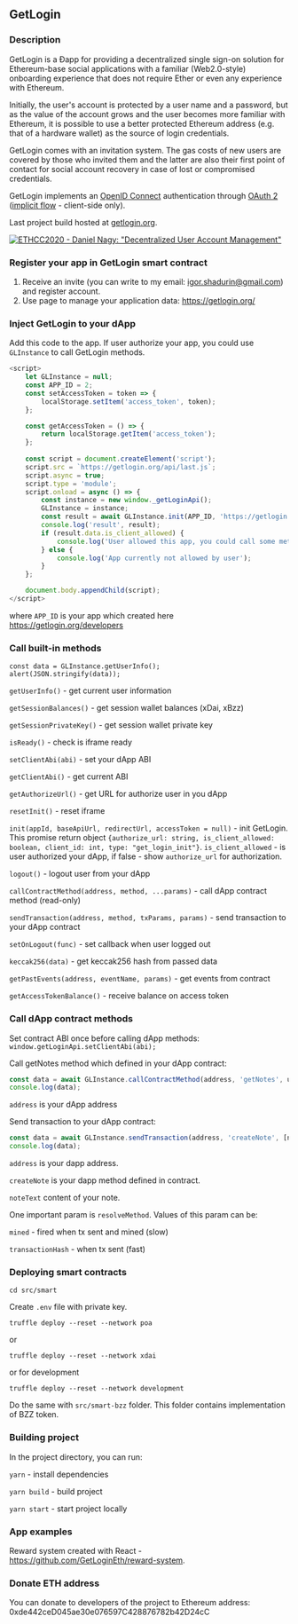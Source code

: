 ## GetLogin

### Description

GetLogin is a Đapp for providing a decentralized single sign-on solution for Ethereum-base social applications with a familiar (Web2.0-style) onboarding experience that does not require Ether or even any experience with Ethereum.

Initially, the user's account is protected by a user name and a password, but as the value of the account grows and the user becomes more familiar with Ethereum, it is possible to use a better protected Ethereum address (e.g. that of a hardware wallet) as the source of login credentials.

GetLogin comes with an invitation system. The gas costs of new users are covered by those who invited them and the latter are also their first point of contact for social account recovery in case of lost or compromised credentials.

GetLogin implements an [OpenID Connect](https://openid.net/) authentication through [OAuth 2](https://en.wikipedia.org/wiki/OAuth#OAuth_2.0) ([implicit flow](https://openid.net/specs/openid-connect-core-1_0.html#ImplicitFlowAuth) - client-side only).

Last project build hosted at [getlogin.org](https://getlogin.org).

[![ETHCC2020 - Daniel Nagy: "Decentralized User Account Management"](http://i3.ytimg.com/vi/vX3F4QyQRw8/maxresdefault.jpg)](https://www.youtube.com/watch?v=vX3F4QyQRw8)

### Register your app in GetLogin smart contract

1) Receive an invite (you can write to my email: igor.shadurin@gmail.com) and register account.
2) Use page to manage your application data: https://getlogin.org/

### Inject GetLogin to your dApp

Add this code to the app. If user authorize your app, you could use `GLInstance` to call GetLogin methods.

```javascript
<script>
    let GLInstance = null;
    const APP_ID = 2;
    const setAccessToken = token => {
        localStorage.setItem('access_token', token);
    };

    const getAccessToken = () => {
        return localStorage.getItem('access_token');
    };
    
    const script = document.createElement('script');
    script.src = `https://getlogin.org/api/last.js`;
    script.async = true;
    script.type = 'module';
    script.onload = async () => {
        const instance = new window._getLoginApi();
        GLInstance = instance;
        const result = await GLInstance.init(APP_ID, 'https://getlogin.org/', window.location.origin, getAccessToken());
        console.log('result', result);
        if (result.data.is_client_allowed) {
            console.log('User allowed this app, you could call some methods');
        } else {
            console.log('App currently not allowed by user');
        }
    };

    document.body.appendChild(script);
</script>
``` 
where `APP_ID` is your app which created here https://getlogin.org/developers

### Call built-in methods
```
const data = GLInstance.getUserInfo();
alert(JSON.stringify(data));
```

`getUserInfo()` - get current user information

`getSessionBalances()` - get session wallet balances (xDai, xBzz)

`getSessionPrivateKey()` - get session wallet private key

`isReady()` - check is iframe ready

`setClientAbi(abi)` - set your dApp ABI

`getClientAbi()` - get current ABI

`getAuthorizeUrl()` - get URL for authorize user in you dApp

`resetInit()` - reset iframe

`init(appId, baseApiUrl, redirectUrl, accessToken = null)` - init GetLogin. This promise return object `{authorize_url: string, is_client_allowed: boolean, client_id: int, type: "get_login_init"}`. `is_client_allowed` - is user authorized your dApp, if false - show `authorize_url` for authorization.

`logout()` - logout user from your dApp

`callContractMethod(address, method, ...params)` - call dApp contract method (read-only)

`sendTransaction(address, method, txParams, params)` - send transaction to your dApp contract

`setOnLogout(func)` - set callback when user logged out

`keccak256(data)` - get keccak256 hash from passed data

`getPastEvents(address, eventName, params)` - get events from contract

`getAccessTokenBalance()` - receive balance on access token
### Call dApp contract methods

Set contract ABI once before calling dApp methods: `window.getLoginApi.setClientAbi(abi);`

Call getNotes method which defined in your dApp contract: 

```javascript
const data = await GLInstance.callContractMethod(address, 'getNotes', usernameHash)
console.log(data);
```

`address` is your dApp address

Send transaction to your dApp contract: 
```javascript
const data = await GLInstance.sendTransaction(address, 'createNote', [noteText], {resolveMethod: 'mined'})
console.log(data);
```

`address` is your dapp address.

`createNote` is your dapp method defined in contract.

`noteText` content of your note.
                                                     
One important param is `resolveMethod`. Values of this param can be: 

`mined` - fired when tx sent and mined (slow)

`transactionHash` - when tx sent (fast)

### Deploying smart contracts

`cd src/smart`

Create `.env` file with private key.

`truffle deploy --reset --network poa`

or

`truffle deploy --reset --network xdai`

or for development

`truffle deploy --reset --network development`

Do the same with `src/smart-bzz` folder. This folder contains implementation of BZZ token.

### Building project

In the project directory, you can run:

`yarn` - install dependencies

`yarn build` - build project

`yarn start` - start project locally

### App examples

Reward system created with React - https://github.com/GetLoginEth/reward-system.

### Donate ETH address

You can donate to developers of the project to Ethereum address: 0xde442ceD045ae30e076597C428876782b42D24cC
